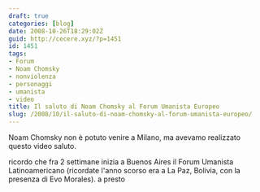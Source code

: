 ```yaml
---
draft: true
categories: [blog]
date: 2008-10-26T18:29:02Z
guid: http://cecere.xyz/?p=1451
id: 1451
tags:
- Forum
- Noam Chomsky
- nonviolenza
- personaggi
- umanista
- video
title: Il saluto di Noam Chomsky al Forum Umanista Europeo
slug: /2008/10/il-saluto-di-noam-chomsky-al-forum-umanista-europeo/
---
```


Noam Chomsky non è potuto venire a Milano, ma avevamo realizzato questo video saluto.

ricordo che fra 2 settimane inizia a Buenos Aires il Forum Umanista Latinoamericano (ricordate l'anno scorso era a La Paz, Bolivia, con la presenza di Evo Morales). a presto

 